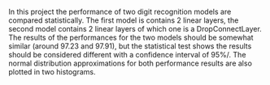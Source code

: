 In this project the performance of two digit recognition models are compared statistically. The first model is contains 2 linear layers, the second model contains 2 linear layers of which one is a DropConnectLayer. The results of the performances for the two models should be somewhat similar (around 97.23 and 97.91), but the statistical test shows the results should be considered different with a confidence interval of 95%/. The normal distribution approximations for both performance results are also plotted in two histograms. 

